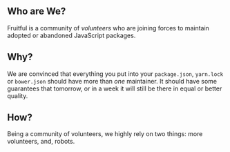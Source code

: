 ## Who are We?

Fruitful is a community of *volunteers* who are joining forces to maintain adopted or abandoned JavaScript packages.

## Why?

We are convinced that everything you put into your `package.json`, `yarn.lock` or `bower.json` should have more than *one* maintainer.
It should have some guarantees that tomorrow, or in a week it will still be there in equal or better quality.

## How?

Being a community of volunteers, we highly rely on two things: more volunteers, and, robots.
